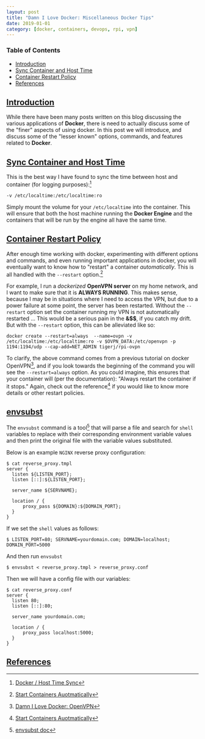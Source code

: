 ```yaml
---
layout: post
title: "Damn I Love Docker: Miscellaneous Docker Tips"
date: 2019-01-01
category: [docker, containers, devops, rpi, vpn]
---
```

### <a name="toc"></a> Table of Contents
* [Introduction](#intro)
* [Sync Container and Host Time](#time)
* [Container Restart Policy](#restart)
* [References](#references)

## <a name="intro"></a> [Introduction](#toc)
While there have been many posts written on this blog discussing the various
applications of **Docker**, there is need to actually discuss some of the
"finer" aspects of using docker. In this post we will introduce, and discuss
some of the "lesser known" options, commands, and features related to **Docker**.

## <a name="time"></a> [Sync Container and Host Time](#toc)
This is the best way I have found to sync the time between host and container
(for logging purposes):[^fn1]
```
-v /etc/localtime:/etc/localtime:ro
```
Simply mount the volume for your `/etc/localtime` into the container. This will
ensure that both the host machine running the **Docker Engine** and the
containers that will be run by the engine all have the same time.

## <a name="restart"></a> [Container Restart Policy](#toc)
After enough time working with docker, experimenting with different options and
commands, and even running important applications in docker, you will eventually
want to know how to "restart" a container *automatically*. This is all handled
with the `--restart` option.[^fn2]

For example, I run a *dockerized* **OpenVPN server** on my home network, and I
want to make sure that it is **ALWAYS RUNNING**. This makes sense, because I may
be in situations where I need to access the VPN, but due to a power failure at some
point, the server has been restarted. Without the `--restart` option set the
container running my VPN is not automatically restarted ... This would be a
serious pain in the **&$$**, if you catch my drift. But with the `--restart`
option, this can be alleviated like so:
```
docker create --restart=always  --name=ovpn -v /etc/localtime:/etc/localtime:ro -v $OVPN_DATA:/etc/openvpn -p 1194:1194/udp --cap-add=NET_ADMIN tigerj/rpi-ovpn
```
To clarify, the above command comes from a previous tutorial on docker
OpenVPN[^fn3], and if you look towards the beginning of the command you will see
the `--restart=always` option. As you could imagine, this ensures that your
container will (per the documentation): "Always restart the container if it
stops." Again, check out the reference[^fn2] if you would like to know more
details or other restart policies.

## <a name="envsubst"></a> [envsubst](#toc)
The `envsubst` command is a tool[^fn4] that will parse a file and search for
`shell` variables to replace with their corresponding environment variable
values and then print the original file with the variable values substituted.

Below is an example `NGINX` reverse proxy configuration:
```
$ cat reverse_proxy.tmpl
server {
  listen ${LISTEN_PORT};
  listen [::]:${LISTEN_PORT};

  server_name ${SERVNAME};

  location / {
      proxy_pass ${DOMAIN}:${DOMAIN_PORT};
  }
}
```

If we set the `shell` values as follows:
```
$ LISTEN_PORT=80; SERVNAME=yourdomain.com; DOMAIN=localhost; DOMAIN_PORT=5000
```

And then run `envsubst`
```
$ envsubst < reverse_proxy.tmpl > reverse_proxy.conf
```

Then we will have a config file with our variables:
```
$ cat reverse_proxy.conf
server {
  listen 80;
  listen [::]:80;

  server_name yourdomain.com;

  location / {
      proxy_pass localhost:5000;
  }
}
```

## <a name="references"></a> [References](#toc)
[^fn1]: [Docker / Host Time Sync](https://stackoverflow.com/a/24568137/6926917)
[^fn2]: [Start Containers Auotmatically](https://docs.docker.com/config/containers/start-containers-automatically/)
[^fn3]: [Damn I Love Docker: OpenVPN]({{site.baseurl}}/2018/12/31/docker-openvpn/)
[^fn4]: [envsubst doc](https://www.gnu.org/software/gettext/manual/html_node/envsubst-Invocation.html)
